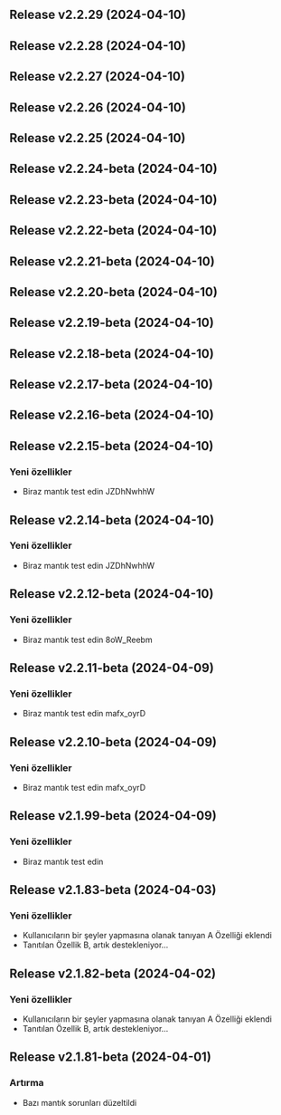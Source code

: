 ## Release v2.2.29 (2024-04-10)

## Release v2.2.28 (2024-04-10)

## Release v2.2.27 (2024-04-10)

## Release v2.2.26 (2024-04-10)

## Release v2.2.25 (2024-04-10)

## Release v2.2.24-beta (2024-04-10)

## Release v2.2.23-beta (2024-04-10)

## Release v2.2.22-beta (2024-04-10)

## Release v2.2.21-beta (2024-04-10)

## Release v2.2.20-beta (2024-04-10)

## Release v2.2.19-beta (2024-04-10)

## Release v2.2.18-beta (2024-04-10)

## Release v2.2.17-beta (2024-04-10)

## Release v2.2.16-beta (2024-04-10)

## Release v2.2.15-beta (2024-04-10)

### Yeni özellikler

- Biraz mantık test edin JZDhNwhhW

## Release v2.2.14-beta (2024-04-10)

### Yeni özellikler

- Biraz mantık test edin JZDhNwhhW

## Release v2.2.12-beta (2024-04-10)

### Yeni özellikler

- Biraz mantık test edin 8oW_Reebm

## Release v2.2.11-beta (2024-04-09)

### Yeni özellikler

- Biraz mantık test edin mafx_oyrD

## Release v2.2.10-beta (2024-04-09)

### Yeni özellikler

- Biraz mantık test edin mafx_oyrD

## Release v2.1.99-beta (2024-04-09)

### Yeni özellikler

- Biraz mantık test edin

## Release v2.1.83-beta (2024-04-03)

### Yeni özellikler

- Kullanıcıların bir şeyler yapmasına olanak tanıyan A Özelliği eklendi
- Tanıtılan Özellik B, artık destekleniyor...

## Release v2.1.82-beta (2024-04-02)

### Yeni özellikler

- Kullanıcıların bir şeyler yapmasına olanak tanıyan A Özelliği eklendi
- Tanıtılan Özellik B, artık destekleniyor...

## Release v2.1.81-beta (2024-04-01)

### Artırma

- Bazı mantık sorunları düzeltildi
